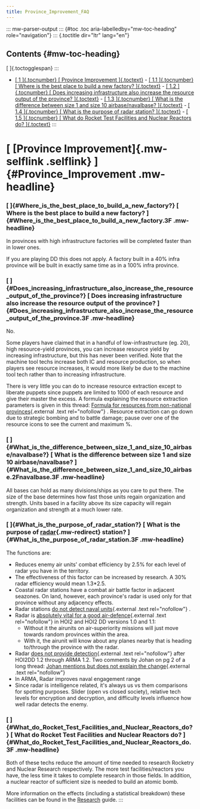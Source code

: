 ```yaml
---
title: Province_Improvement_FAQ
---
```


::: mw-parser-output
::: {#toc .toc aria-labelledby="mw-toc-heading" role="navigation"}
::: {.toctitle dir="ltr" lang="en"}

## Contents {#mw-toc-heading}

[ ]{.toctogglespan}
:::

- [[ 1 ]{.tocnumber} [ Province Improvement
  ]{.toctext}](#Province_Improvement) - [[ 1.1 ]{.tocnumber} [ Where is the best place to build a new
  factory?
  ]{.toctext}](#Where_is_the_best_place_to_build_a_new_factory.3F) - [[ 1.2 ]{.tocnumber} [ Does increasing infrastructure also
  increase the resource output of the province?
  ]{.toctext}](#Does_increasing_infrastructure_also_increase_the_resource_output_of_the_province.3F) - [[ 1.3 ]{.tocnumber} [ What is the difference between size 1 and
  size 10 airbase/navalbase?
  ]{.toctext}](#What_is_the_difference_between_size_1_and_size_10_airbase.2Fnavalbase.3F) - [[ 1.4 ]{.tocnumber} [ What is the purpose of radar station?
  ]{.toctext}](#What_is_the_purpose_of_radar_station.3F) - [[ 1.5 ]{.tocnumber} [ What do Rocket Test Facilities and
  Nuclear Reactors do?
  ]{.toctext}](#What_do_Rocket_Test_Facilities_and_Nuclear_Reactors_do.3F)
  :::

# [ [Province Improvement]{.mw-selflink .selflink} ]{#Province_Improvement .mw-headline}

### [ ]{#Where_is_the_best_place_to_build_a_new_factory?} [ Where is the best place to build a new factory? ]{#Where_is_the_best_place_to_build_a_new_factory.3F .mw-headline}

In provinces with high infrastructure factories will be completed faster
than in lower ones.

If you are playing DD this does not apply. A factory built in a 40%
infra province will be built in exactly same time as in a 100% infra
province.

### [ ]{#Does_increasing_infrastructure_also_increase_the_resource_output_of_the_province?} [ Does increasing infrastructure also increase the resource output of the province? ]{#Does_increasing_infrastructure_also_increase_the_resource_output_of_the_province.3F .mw-headline}

No.

Some players have claimed that in a handful of low-infrastructure (eg.
20), high resource-yield provinces, you can increase resource yield by
increasing infrastructure, but this has never been verified. Note that
the machine tool techs increase both IC and resource production, so when
players see resource increases, it would more likely be due to the
machine tool tech rather than to increasing infrastructure.

There is very little you can do to increase resource extraction except
to liberate puppets since puppets are limited to 1000 of each resource
and give their master the excess. A formula explaining the resource
extraction parameters is given in this thread: [Formula for resources
from non-national
provinces](http://forum.paradoxplaza.com/forum/showthread.php?t=209413){.external
.text rel="nofollow"} . Resource extraction can go down due to strategic
bombing and to battle damage; pause over one of the resource icons to
see the current and maximum %.

### [ ]{#What_is_the_difference_between_size_1_and_size_10_airbase/navalbase?} [ What is the difference between size 1 and size 10 airbase/navalbase? ]{#What_is_the_difference_between_size_1_and_size_10_airbase.2Fnavalbase.3F .mw-headline}

All bases can hold as many divisions/ships as you care to put there. The
size of the base determines how fast those units regain organization and
strength. Units based in a facility above its size capacity will regain
organization and strength at a much lower rate.

### [ ]{#What_is_the_purpose_of_radar_station?} [ What is the purpose of [radar](/wiki/Radar "Radar"){.mw-redirect} station? ]{#What_is_the_purpose_of_radar_station.3F .mw-headline}

The functions are:

- Reduces enemy air units\' combat efficiency by 2.5% for each level
  of radar you have in the territory.
- The effectiveness of this factor can be increased by research. A 30%
  radar efficiency would mean 1.3\*2.5.
- Coastal radar stations have a combat air battle factor in adjacent
  seazones. On land, however, each province\'s radar is used only for
  that province without any adjacency effects.
- Radar stations [do not detect naval
  units](http://forum.paradoxplaza.com/forum/showthread.php?t=218736){.external
  .text rel="nofollow"} .
- Radar is [absolutely vital for a good
  air-defence](http://forum.paradoxplaza.com/forum/showthread.php?t=218736){.external
  .text rel="nofollow"} in HOI2 and HOI2 DD versions 1.0 and 1.1:
  - Without it the airunits on air-superiority missions will just
    move towards random provinces within the area.
  - With it, the airunit will know about any planes nearby that is
    heading to/through the province with the radar.
- Radar [does not provide
  detection](http://forum.paradoxplaza.com/forum/showpost.php?p=8204611&postcount=27){.external
  .text rel="nofollow"} after HOI2DD 1.2 through ARMA 1.2. Two
  comments by Johan on pg 2 of a long thread: [Johan mentions but does
  not explain the
  change](http://forum.paradoxplaza.com/forum/showthread.php?t=346220&page=2){.external
  .text rel="nofollow"}
- In ARMA, Radar improves naval engagement range
- Since radar is intelligence related, it\'s always us vs them
  comparisons for spotting purposes. Slider (open vs closed society),
  relative tech levels for encryption and decryption, and difficulty
  levels influence how well radar detects the enemy.

### [ ]{#What_do_Rocket_Test_Facilities_and_Nuclear_Reactors_do?} [ What do Rocket Test Facilities and Nuclear Reactors do? ]{#What_do_Rocket_Test_Facilities_and_Nuclear_Reactors_do.3F .mw-headline}

Both of these techs reduce the amount of time needed to research
Rocketry and Nuclear Research respectively. The more test
facilities/reactors you have, the less time it takes to complete
research in those fields. In addition, a nuclear reactor of sufficient
size is needed to build an atomic bomb.

More information on the effects (including a statistical breakdown)
these facilities can be found in the
[Research](/wiki/Research "Research") guide.
:::
